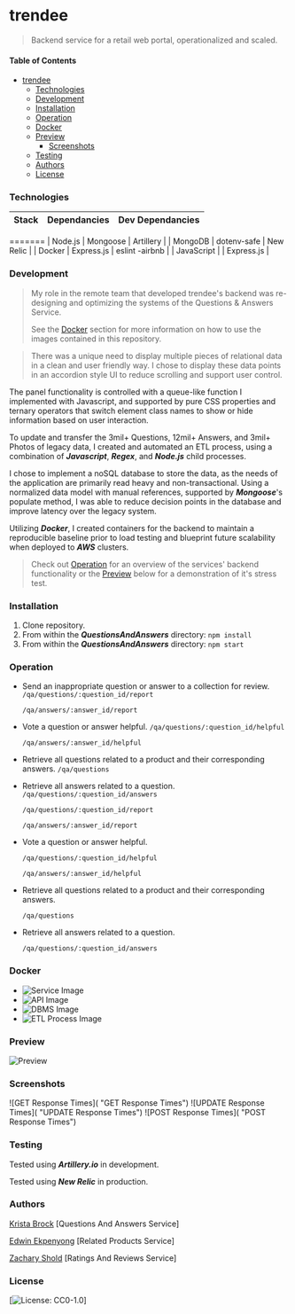 # trendee

> Backend service for a retail web portal, operationalized and scaled.

#### Table of Contents

- [trendee](#trendee)
  - [Technologies](#Technologies)
  - [Development](#Development)
  - [Installation](#Installation)
  - [Operation](#Operation)
  - [Docker](#Docker)
  - [Preview](#Preview)
    - [Screenshots](#Screenshots)
  - [Testing](#Testing)
  - [Authors](#Authors)
  - [License](#License)

### Technologies

| Stack | Dependancies | Dev Dependancies |
| ----- | ------------ | ---------------- |

=======
| Node.js | Mongoose | Artillery |
| MongoDB | dotenv-safe | New Relic |
| Docker | Express.js | eslint -airbnb |
| JavaScript |
| Express.js |

### Development

> My role in the remote team that developed trendee's backend was re-designing and optimizing the systems of the Questions & Answers Service.
>
> See the [Docker](#Docker) section for more information on how to use the images contained in this repository.

> There was a unique need to display multiple pieces of relational data in a clean and user friendly way. I chose to display these data points in an accordion style UI to reduce scrolling and support user control.

The panel functionality is controlled with a queue-like function I implemented with Javascript, and supported by pure CSS properties and ternary operators that switch element class names to show or hide information based on user interaction.

To update and transfer the 3mil+ Questions, 12mil+ Answers, and 3mil+ Photos of legacy data, I created and automated an ETL process, using a combination of **_Javascript_**, **_Regex_**, and **_Node.js_** child processes.

I chose to implement a noSQL database to store the data, as the needs of the application are primarily read heavy and non-transactional. Using a normalized data model with manual references, supported by **_Mongoose_**'s populate method, I was able to reduce decision points in the database and improve latency over the legacy system.

Utilizing **_Docker_**, I created containers for the backend to maintain a reproducible baseline prior to load testing and blueprint future scalability when deployed to **_AWS_** clusters.

> Check out [Operation](#Operation) for an overview of the services' backend functionality or the [Preview](#Preview) below for a demonstration of it's stress test.

### Installation

1. Clone repository.
2. From within the **_QuestionsAndAnswers_** directory:
   `npm install`
3. From within the **_QuestionsAndAnswers_** directory:
   `npm start`

### Operation

- Send an inappropriate question or answer to a collection for review.
  `/qa/questions/:question_id/report`

  `/qa/answers/:answer_id/report`

- Vote a question or answer helpful.
  `/qa/questions/:question_id/helpful`

  `/qa/answers/:answer_id/helpful`

- Retrieve all questions related to a product and their corresponding answers.
  `/qa/questions`

- Retrieve all answers related to a question.
  `/qa/questions/:question_id/answers`

  `/qa/questions/:question_id/report`

  `/qa/answers/:answer_id/report`

- Vote a question or answer helpful.

  `/qa/questions/:question_id/helpful`

  `/qa/answers/:answer_id/helpful`

- Retrieve all questions related to a product and their corresponding answers.

  `/qa/questions`

- Retrieve all answers related to a question.

  `/qa/questions/:question_id/answers`

### Docker

- ![Service Image](https://hub.docker.com/repository/docker/sereigh/qa-service "Service Image")
- ![API Image](https://hub.docker.com/repository/docker/sereigh/qa-api "API Image")
- ![DBMS Image](https://hub.docker.com/repository/docker/sereigh/qa-dbms "DBMS Image")
- ![ETL Process Image](https://hub.docker.com/repository/docker/sereigh/qa-etl "ETL Process Image")

### Preview

![Preview]()

### Screenshots

![GET Response Times]( "GET Response Times")
![UPDATE Response Times]( "UPDATE Response Times")
![POST Response Times]( "POST Response Times")

### Testing

Tested using **_Artillery.io_** in development.

Tested using **_New Relic_** in production.

### Authors

[Krista Brock](https://github.com/sereigh "Krista Brock") [Questions And Answers Service]

[Edwin Ekpenyong](https://github.com/moogiemode "Edwin Ekpenyong") [Related Products Service]

[Zachary Shold](https://github.com/Prollux "Zachary Shold") [Ratings And Reviews Service]

### License

[![License: CC0-1.0](https://licensebuttons.net/l/zero/1.0/80x15.png)]

